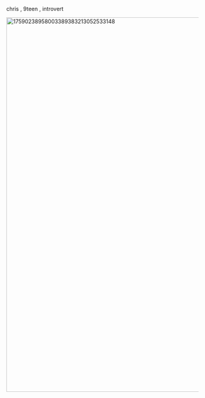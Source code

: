 chris , 9teen , introvert 


<img width="980" height="980" alt="17590238958003389383213052533148" src="https://github.com/user-attachments/assets/b95a332d-2aac-4c08-b7d7-6ec3e73a8516" />

